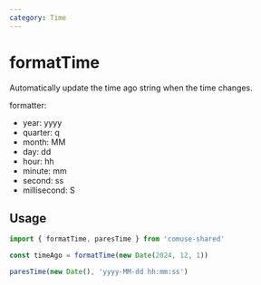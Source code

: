 ```yaml
---
category: Time
---
```


# formatTime

Automatically update the time ago string when the time changes.

formatter:

- year: yyyy
- quarter: q
- month: MM
- day: dd
- hour: hh
- minute: mm
- second: ss
- millisecond: S

## Usage

```js
import { formatTime, paresTime } from 'comuse-shared'

const timeAgo = formatTime(new Date(2024, 12, 1))

paresTime(new Date(), 'yyyy-MM-dd hh:mm:ss')
```
